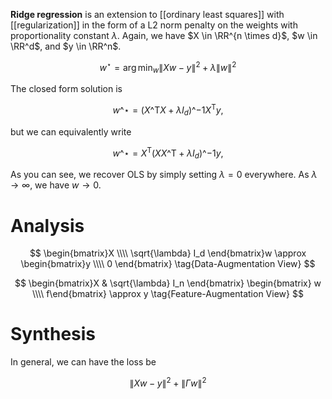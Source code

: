 **Ridge regression** is an extension to [[ordinary least squares]] with [[regularization]] in the form of a L2 norm penalty on the weights with proportionality constant $\lambda$. Again, we have $X \in \RR^{n \times d}$, $w \in \RR^d$, and $y \in \RR^n$.

$$
w^\star = \arg\min_w \lVert Xw - y \rVert^2 + \lambda \lVert w \rVert^2
$$

The closed form solution is

$$
w\^\star = (X\^\mathsf{T}X + \lambda I_{d})\^{-1}X^\mathsf{T}y, \tag{Classic Ridge Form}
$$

but we can equivalently write

$$
w\^\star = X^\mathsf{T}(XX\^\mathsf{T} + \lambda I_{d})\^{-1}y, \tag{Kernel Ridge Form}
$$

As you can see, we recover OLS by simply setting $\lambda = 0$ everywhere. As $\lambda \to \infty$, we have $w \to 0$.

# Analysis

$$
\begin{bmatrix}X \\\\ \sqrt{\lambda} I_d \end{bmatrix}w \approx \begin{bmatrix}y \\\\ 0 \end{bmatrix} \tag{Data-Augmentation View}
$$

$$
\begin{bmatrix}X & \sqrt{\lambda} I_n \end{bmatrix} \begin{bmatrix} w \\\\ f\end{bmatrix} \approx y \tag{Feature-Augmentation View}
$$

# Synthesis

In general, we can have the loss be

$$
\lVert Xw - y \rVert^2 + \lVert \Gamma w \rVert^2
$$